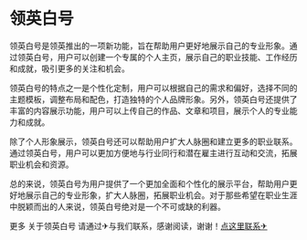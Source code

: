 # 领英白号

领英白号是领英推出的一项新功能，旨在帮助用户更好地展示自己的专业形象。通过领英白号，用户可以创建一个专属的个人主页，展示自己的职业技能、工作经历和成就，吸引更多的关注和机会。

领英白号的特点之一是个性化定制，用户可以根据自己的需求和偏好，选择不同的主题模板，调整布局和配色，打造独特的个人品牌形象。另外，领英白号还提供了丰富的内容展示功能，用户可以上传自己的作品、文章和项目，展示个人的专业能力和成就。

除了个人形象展示，领英白号还可以帮助用户扩大人脉圈和建立更多的职业联系。通过领英白号，用户可以更加方便地与行业同行和潜在雇主进行互动和交流，拓展职业机会和资源。

总的来说，领英白号为用户提供了一个更加全面和个性化的展示平台，帮助用户更好地展示自己的专业形象，扩大人脉圈，拓展职业机会。对于那些希望在职业生涯中脱颖而出的人来说，领英白号绝对是一个不可或缺的利器。

更多 关于领英白号 请通过✈与我们联系，感谢阅读，谢谢！[点这里联系✈](https://1.k02.cc)